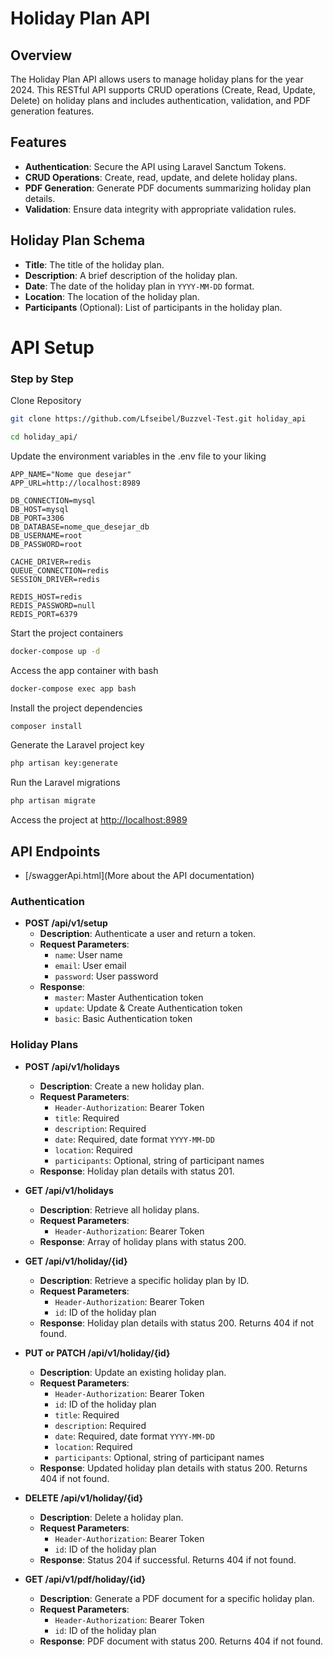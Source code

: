 # Holiday Plan API

## Overview

The Holiday Plan API allows users to manage holiday plans for the year 2024. This RESTful API supports CRUD operations (Create, Read, Update, Delete) on holiday plans and includes authentication, validation, and PDF generation features.

## Features

- **Authentication**: Secure the API using Laravel Sanctum Tokens.
- **CRUD Operations**: Create, read, update, and delete holiday plans.
- **PDF Generation**: Generate PDF documents summarizing holiday plan details.
- **Validation**: Ensure data integrity with appropriate validation rules.

## Holiday Plan Schema

- **Title**: The title of the holiday plan.
- **Description**: A brief description of the holiday plan.
- **Date**: The date of the holiday plan in `YYYY-MM-DD` format.
- **Location**: The location of the holiday plan.
- **Participants** (Optional): List of participants in the holiday plan.

# API Setup

### Step by Step
Clone Repository
```sh
git clone https://github.com/Lfseibel/Buzzvel-Test.git holiday_api
```
```sh
cd holiday_api/
```

Update the environment variables in the .env file to your liking
```dosini
APP_NAME="Nome que desejar"
APP_URL=http://localhost:8989

DB_CONNECTION=mysql
DB_HOST=mysql
DB_PORT=3306
DB_DATABASE=nome_que_desejar_db
DB_USERNAME=root
DB_PASSWORD=root

CACHE_DRIVER=redis
QUEUE_CONNECTION=redis
SESSION_DRIVER=redis

REDIS_HOST=redis
REDIS_PASSWORD=null
REDIS_PORT=6379
```

Start the project containers
```sh
docker-compose up -d
```

Access the app container with bash
```sh
docker-compose exec app bash
```

Install the project dependencies
```sh
composer install
```

Generate the Laravel project key
```sh
php artisan key:generate
```

Run the Laravel migrations
```sh
php artisan migrate
```

Access the project at
[http://localhost:8989](http://localhost:8989)

## API Endpoints

- [/swaggerApi.html](More about the API documentation)

### Authentication

- **POST /api/v1/setup**
  - **Description**: Authenticate a user and return a token.
  - **Request Parameters**:
    - `name`: User name
    - `email`: User email
    - `password`: User password
  - **Response**: 
    - `master`: Master Authentication token
    - `update`: Update & Create Authentication token
    - `basic`: Basic Authentication token

### Holiday Plans

- **POST /api/v1/holidays**
  - **Description**: Create a new holiday plan.
  - **Request Parameters**:
    - `Header-Authorization`: Bearer Token
    - `title`: Required
    - `description`: Required
    - `date`: Required, date format `YYYY-MM-DD`
    - `location`: Required
    - `participants`: Optional, string of participant names
  - **Response**: Holiday plan details with status 201.

- **GET /api/v1/holidays**
  - **Description**: Retrieve all holiday plans.
  - **Request Parameters**:
    - `Header-Authorization`: Bearer Token
  - **Response**: Array of holiday plans with status 200.

- **GET /api/v1/holiday/{id}**
  - **Description**: Retrieve a specific holiday plan by ID.
  - **Request Parameters**:
    - `Header-Authorization`: Bearer Token
    - `id`: ID of the holiday plan
  - **Response**: Holiday plan details with status 200. Returns 404 if not found.

- **PUT or PATCH /api/v1/holiday/{id}**
  - **Description**: Update an existing holiday plan.
  - **Request Parameters**:
    - `Header-Authorization`: Bearer Token
    - `id`: ID of the holiday plan
    - `title`: Required
    - `description`: Required
    - `date`: Required, date format `YYYY-MM-DD`
    - `location`: Required
    - `participants`: Optional, string of participant names
  - **Response**: Updated holiday plan details with status 200. Returns 404 if not found.

- **DELETE /api/v1/holiday/{id}**
  - **Description**: Delete a holiday plan.
  - **Request Parameters**:
    - `Header-Authorization`: Bearer Token
    - `id`: ID of the holiday plan
  - **Response**: Status 204 if successful. Returns 404 if not found.

- **GET /api/v1/pdf/holiday/{id}**
  - **Description**: Generate a PDF document for a specific holiday plan.
  - **Request Parameters**:
    - `Header-Authorization`: Bearer Token
    - `id`: ID of the holiday plan
  - **Response**: PDF document with status 200. Returns 404 if not found.
